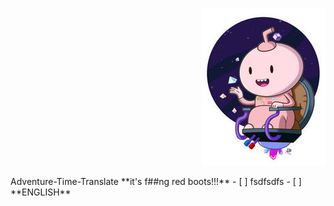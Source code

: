 <p align="right">
  <img src="/img/016.jpg">
</p>  
Adventure-Time-Translate  
**it's f##ng red boots!!!**  
- [ ] fsdfsdfs
- [ ] **ENGLISH**
